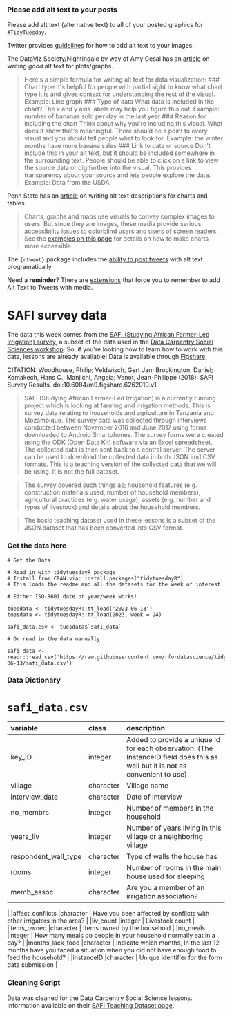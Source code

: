 ### Please add alt text to your posts

Please add alt text (alternative text) to all of your posted graphics
for `#TidyTuesday`.

Twitter provides
[guidelines](https://help.twitter.com/en/using-twitter/picture-descriptions)
for how to add alt text to your images.

The DataViz Society/Nightingale by way of Amy Cesal has an
[article](https://medium.com/nightingale/writing-alt-text-for-data-visualization-2a218ef43f81)
on writing *good* alt text for plots/graphs.

> Here's a simple formula for writing alt text for data visualization:
> \### Chart type It's helpful for people with partial sight to know
> what chart type it is and gives context for understanding the rest of
> the visual. Example: Line graph \### Type of data What data is
> included in the chart? The x and y axis labels may help you figure
> this out. Example: number of bananas sold per day in the last year
> \### Reason for including the chart Think about why you're including
> this visual. What does it show that's meaningful. There should be a
> point to every visual and you should tell people what to look for.
> Example: the winter months have more banana sales \### Link to data or
> source Don't include this in your alt text, but it should be included
> somewhere in the surrounding text. People should be able to click on a
> link to view the source data or dig further into the visual. This
> provides transparency about your source and lets people explore the
> data. Example: Data from the USDA

Penn State has an
[article](https://accessibility.psu.edu/images/charts/) on writing alt
text descriptions for charts and tables.

> Charts, graphs and maps use visuals to convey complex images to users.
> But since they are images, these media provide serious accessibility
> issues to colorblind users and users of screen readers. See the
> [examples on this page](https://accessibility.psu.edu/images/charts/)
> for details on how to make charts more accessible.

The `{rtweet}` package includes the [ability to post
tweets](https://docs.ropensci.org/rtweet/reference/post_tweet.html) with
alt text programatically.

Need a **reminder**? There are
[extensions](https://chrome.google.com/webstore/detail/twitter-required-alt-text/fpjlpckbikddocimpfcgaldjghimjiik/related)
that force you to remember to add Alt Text to Tweets with media.

# SAFI survey data

The data this week comes from the [SAFI (Studying African Farmer-Led Irrigation) survey](https://datacarpentry.org/socialsci-workshop/data/), a subset of the data used in the [Data Carpentry Social Sciences workshop](https://datacarpentry.org/socialsci-workshop/). So, if you're looking how to learn how to work with this data, lessons are already available! Data is available through [Figshare](https://figshare.com/articles/dataset/SAFI_Survey_Results/6262019). 

CITATION: Woodhouse, Philip; Veldwisch, Gert Jan; Brockington, Daniel; Komakech, Hans C.; Manjichi, Angela; Venot, Jean-Philippe (2018): SAFI Survey Results. doi:10.6084/m9.figshare.6262019.v1

> SAFI (Studying African Farmer-Led Irrigation) is a currently running project which is looking at farming and irrigation methods. This is survey data relating to households and agriculture in Tanzania and Mozambique. The survey data was collected through interviews conducted between November 2016 and June 2017 using forms downloaded to Android Smartphones. The survey forms were created using the ODK (Open Data Kit) software via an Excel spreadsheet. The collected data is then sent back to a central server. The server can be used to download the collected data in both JSON and CSV formats. This is a teaching version of the collected data that we will be using. It is not the full dataset.

> The survey covered such things as; household features (e.g. construction materials used, number of household members), agricultural practices (e.g. water usage), assets (e.g. number and types of livestock) and details about the household members.

> The basic teaching dataset used in these lessons is a subset of the JSON dataset that has been converted into CSV format.



### Get the data here

```{r}
# Get the Data

# Read in with tidytuesdayR package 
# Install from CRAN via: install.packages("tidytuesdayR")
# This loads the readme and all the datasets for the week of interest

# Either ISO-8601 date or year/week works!

tuesdata <- tidytuesdayR::tt_load('2023-06-13')
tuesdata <- tidytuesdayR::tt_load(2023, week = 24)

safi_data.csv <- tuesdata$`safi_data`

# Or read in the data manually

safi_data <- readr::read_csv('https://raw.githubusercontent.com/rfordatascience/tidytuesday/master/data/2023/2023-06-13/safi_data.csv')
```

### Data Dictionary

# `safi_data.csv`

|variable             |class     |description          |
|:--------------------|:---------|:--------------------|
|key_ID               |integer   | Added to provide a unique Id for each observation. (The InstanceID field does this as well but it is not as convenient to use)  |
|village              |character | Village name             |
|interview_date       |character | Date of interview    |
|no_membrs            |integer   | Number of members in the household |
|years_liv            |integer   | Number of years living in this village or a neighboring village    |
|respondent_wall_type |character | Type of walls the house has |
|rooms                |integer   | Number of rooms in the main house used for sleeping          |
|memb_assoc           |character | Are you a member of an irrigation association?
 |
|affect_conflicts     |character | Have you been affected by conflicts with other irrigators in the area?
    |
|liv_count            |integer   | Livestock count          |
|items_owned          |character | Items owned by the household        |
|no_meals             |integer   | How many meals do people in your household normally eat in a day?            |
|months_lack_food     |character | 	Indicate which months, In the last 12 months have you faced a situation when you did not have enough food to feed the household?   |
|instanceID           |character | 	Unique identifier for the form data submission      |


### Cleaning Script

Data was cleaned for the Data Carpentry Social Science lessons. Information available on their [SAFI Teaching Dataset page](https://datacarpentry.org/socialsci-workshop/data/). 